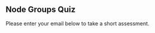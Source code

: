 <script src="https://fast.wistia.com/embed/medias/c1qdn6aywr.jsonp" async></script><script src="https://fast.wistia.com/assets/external/E-v1.js" async></script><div class="wistia_responsive_padding" style="padding:56.0% 0 0 0;position:relative;"><div class="wistia_responsive_wrapper" style="height:100%;left:0;position:absolute;top:0;width:100%;"><div class="wistia_embed wistia_async_c1qdn6aywr videoFoam=true" style="height:100%;width:100%">&nbsp;</div></div></div>
<h2>Node Groups Quiz</h2>
<p>Please enter your email below to take a short assessment.</p>

<script src="https://cdnjs.cloudflare.com/ajax/libs/js-cookie/2.1.4/js.cookie.min.js"></script>
<iframe id="quiz" src=""
frameborder="0" style="width:100%;max-width:700px;" height="800"></iframe>
<script> 
document.getElementById('quiz').src =
"https://www.classmarker.com/online-test/start?quiz=9kd597a4c33b6690" +
"&cm_fn=" + Cookies.get("studentName") + 
"&cm_ln=" + Cookies.get("studentName") + 
"&cm_e=" + Cookies.get("studentEmail") +
"&cm_user_id=" + Cookies.get("studentId")  ; 
</script>